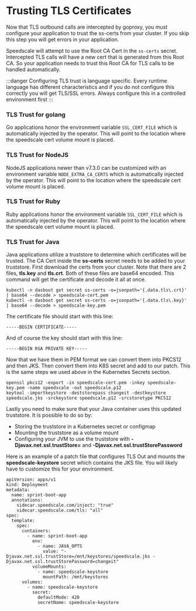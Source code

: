 
# Trusting TLS Certificates

Now that TLS outbound calls are intercepted by goproxy, you must configure
your application to trust the ss-certs from your cluster. If you skip this
step you will get errors in your application.

Speedscale will attempt to use the Root CA Cert in the `ss-certs` secret. Intercepted TLS calls will have a new cert that is generated from this Root CA. So your application needs to trust this Root CA for TLS calls to be handled automatically.

:::danger
Configuring TLS trust is language specific. Every runtime language has different characteristics and if you do not configure this correctly you will get TLS/SSL errors. Always configure this in a controlled environment first
:::

### &#x20;TLS Trust for golang

Go applications honor the environment variable `SSL_CERT_FILE` which is automatically injected by the operator. This will point to the location where the speedscale cert volume mount is placed.

### &#x20;TLS Trust for NodeJS

NodeJS applications newer than v7.3.0 can be customized with an environment variable `NODE_EXTRA_CA_CERTS` which is automatically injected by the operator. This will point to the location where the speedscale cert volume mount is placed.

### TLS Trust for Ruby

Ruby applications honor the environment variable `SSL_CERT_FILE` which is automatically injected by the operator. This will point to the location where the speedscale cert volume mount is placed.

### &#x20;TLS Trust for Java

Java applications utilize a truststore to determine which certificates will be trusted. The CA Cert inside the **ss-certs** secret needs to be added to your truststore. First download the certs from your cluster. Note that there are 2 files, **tls.key** and **tls.crt**. Both of these files are base64 encoded. This command will get the certificate and decode it all at once.

```
kubectl -n dasboot get secret ss-certs -o=jsonpath='{.data.tls\.crt}' | base64 --decode > speedscale-cert.pem
kubectl -n dasboot get secret ss-certs -o=jsonpath='{.data.tls\.key}' | base64 --decode > speedscale-key.pem
```

The certificate file should start with this line:

```
-----BEGIN CERTIFICATE-----
```

And of course the key should start with this line:

```
-----BEGIN RSA PRIVATE KEY-----
```

Now that we have them in PEM format we can convert them into PKCS12 and then JKS. Then convert them into K8S secret and add to our patch. This is the same steps we used above in the Kubernetes Secrets section.

```
openssl pkcs12 -export -in speedscale-cert.pem -inkey speedscale-key.pem -name speedscale -out speedscale.p12
keytool -importkeystore -deststorepass changeit -destkeystore speedscale.jks -srckeystore speedscale.p12 -srcstoretype PKCS12
```

Lastly you need to make sure that your Java container uses this updated truststore. It is possible to do so by:

* Storing the truststore in a Kubernetes secret or configmap
* Mounting the truststore as a volume mount
* Configuring your JVM to use the truststore with **-Djavax.net.ssl.trustStore=** and **-Djavax.net.ssl.trustStorePassword**

Here is an example of a patch file that configures TLS Out and mounts the **speedscale-keystore** secret which contains the JKS file. You will likely have to customize this for your environment.

```
apiVersion: apps/v1
kind: Deployment
metadata:
  name: sprint-boot-app
  annotations:
    sidecar.speedscale.com/inject: "true"
    sidecar.speedscale.com/tls: "all"
spec:
  template:
    spec:
      containers:
        - name: sprint-boot-app
          env:
            - name: JAVA_OPTS
              value: "-Djavax.net.ssl.trustStore=/mnt/keystores/speedscale.jks -Djavax.net.ssl.trustStorePassword=changeit"
          volumeMounts:
            - name: speedscale-keystore
              mountPath: /mnt/keystores
      volumes:
        - name: speedscale-keystore
          secret:
            defaultMode: 420
            secretName: speedscale-keystore
```
